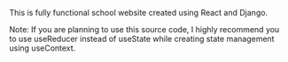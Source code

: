 This is fully functional school website created using React and Django.

Note:
If you are planning to use this source code, I highly recommend you to use useReducer instead of useState while creating state management using useContext.


